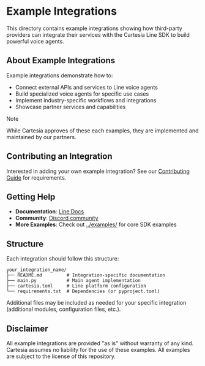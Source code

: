 # Example Integrations

This directory contains example integrations showing how third-party providers can integrate their services with the Cartesia Line SDK to build powerful voice agents.

## About Example Integrations

Example integrations demonstrate how to:
- Connect external APIs and services to Line voice agents
- Build specialized voice agents for specific use cases
- Implement industry-specific workflows and integrations
- Showcase partner services and capabilities

> [!note]
> While Cartesia approves of these each examples, they are implemented and maintained by our partners.

## Contributing an Integration

Interested in adding your own example integration? See our [Contributing Guide](../CONTRIBUTING.md#contributing-to-our-example-integrations) for requirements.

## Getting Help

- **Documentation**: [Line Docs](https://docs.cartesia.ai/line/introduction)
- **Community**: [Discord community](https://discord.gg/cartesia)
- **More Examples**: Check out [../examples/](../examples/) for core SDK examples

## Structure

Each integration should follow this structure:
```
your_integration_name/
├── README.md         # Integration-specific documentation
├── main.py           # Main agent implementation
├── cartesia.toml     # Line platform configuration
└── requirements.txt  # Dependencies (or pyproject.toml)
```

Additional files may be included as needed for your specific integration (additional modules, configuration files, etc.).

## Disclaimer

All example integrations are provided "as is" without warranty of any kind. Cartesia assumes no liability for the use of these examples. All examples are subject to the license of this repository.
